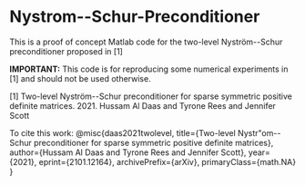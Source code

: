 # Nystrom--Schur-Preconditioner

This is a proof of concept Matlab code for the two-level Nyström--Schur preconditioner proposed in [1]

__IMPORTANT:__
This code is for reproducing some numerical experiments in [1] and should not be used otherwise.

[1] Two-level Nyström--Schur preconditioner for sparse symmetric positive definite matrices. 2021.
    Hussam Al Daas and Tyrone Rees and Jennifer Scott
    
To cite this work:
@misc{daas2021twolevel,
      title={Two-level Nystr\"om--Schur preconditioner for sparse symmetric positive definite matrices}, 
      author={Hussam Al Daas and Tyrone Rees and Jennifer Scott},
      year={2021},
      eprint={2101.12164},
      archivePrefix={arXiv},
      primaryClass={math.NA}
}
